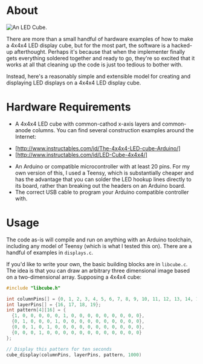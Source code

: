 # About

![An LED Cube.](https://farm8.staticflickr.com/7414/16479314782_37389e6752.jpg)

There are more than a small handful of hardware examples of how to make a 4x4x4
LED display cube, but for the most part, the software is a hacked-up afterthought.
Perhaps it's because that when the implementer finally gets everything soldered
together and ready to go, they're so excited that it works at all that cleaning
up the code is just too tedious to bother with.

Instead, here's a reasonably simple and extensible model for creating
and displaying LED displays on a 4x4x4 LED display cube.

# Hardware Requirements
* A 4x4x4 LED cube with common-cathod x-axis layers and common-anode columns.
  You can find several construction examples around the Internet:
- [http://www.instructables.com/id/The-4x4x4-LED-cube-Arduino/]
- [http://www.instructables.com/id/LED-Cube-4x4x4/]
* An Arduino or compatible microcontroller with at least 20 pins. For my own
  version of this, I used a Teensy, which is substantially cheaper and has the
  advantage that you can solder the LED hookup lines directly to its board,
  rather than breaking out the headers on an Arduino board.
* The correct USB cable to program your Arduino compatible controller with.

# Usage
The code as-is will compile and run on anything with an Arduino toolchain, including
any model of Teensy (which is what I tested this on). There are a handful of
examples in `displays.c`.

If you'd like to write your own, the basic building blocks are in `libcube.c`.
The idea is that you can draw an arbitrary three dimensional image based on a
two-dimensional array. Supposing a 4x4x4 cube:

```c
#include "libcube.h"

int columnPins[] = {0, 1, 2, 3, 4, 5, 6, 7, 8, 9, 10, 11, 12, 13, 14, 15};
int layerPins[] = {16, 17, 18, 19};
int pattern[4][16] = {
  {1, 0, 0, 0, 0, 0, 1, 0, 0, 0, 0, 0, 0, 0, 0, 0},
  {0, 1, 0, 0, 0, 1, 0, 0, 0, 0, 0, 0, 0, 0, 0, 0},
  {0, 0, 1, 0, 1, 0, 0, 0, 0, 0, 0, 0, 0, 0, 0, 0},
  {0, 0, 0, 1, 0, 0, 0, 0, 0, 0, 0, 0, 0, 0, 0, 0}
};

// Display this pattern for ten seconds
cube_display(columnPins, layerPins, pattern, 1000)
```
